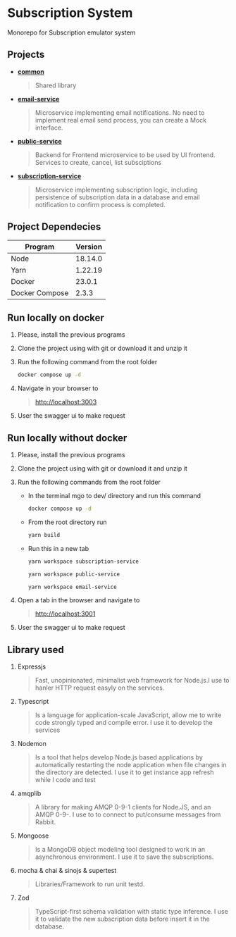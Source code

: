 # Subscription System

Monorepo for Subscription emulator system

## Projects

- **[common](./packages/common)**
    > Shared library
- **[email-service](./packages/email-service)**
    > Microservice implementing email notifications. No need to implement real email
send process, you can create a Mock interface.
- **[public-service](./packages/public-service)**
    > Backend for Frontend microservice to be used by UI frontend. Services to create, cancel, list subsciptions
- **[subscription-service](./packages/subscription-service)**
    > Microservice implementing subscription logic, including persistence of
subscription data in a database and email notification to confirm process is completed.

## Project Dependecies

|Program|Version|
|------|------|
|Node|18.14.0|
|Yarn|1.22.19|
|Docker|23.0.1|
|Docker Compose |2.3.3|

## Run locally on docker

1. Please, install the previous programs
2. Clone the project using with git or download it and unzip it
3. Run the following command from the root folder

    ```bash
    docker compose up -d
    ```
4. Navigate in your browser to 
    > [http://localhost:3003](http://localhost:3003)
5. User the swagger ui to make request

## Run locally without docker

1. Please, install the previous programs
2. Clone the project using with git or download it and unzip it
3. Run the following commands from the root folder

    - In the terminal mgo to dev/ directory and run this command
        ```bash
        docker compose up -d
        ```
    - From the root directory run
        ```bash
        yarn build
        ```
    - Run this in a new tab
    
        ```bash
        yarn workspace subscription-service
        ```
        ```bash
        yarn workspace public-service
        ```
        ```bash
        yarn workspace email-service
        ```
4. Open a tab in the browser and navigate to 
    > [http://localhost:3001](http://localhost:3001)
5. User the swagger ui to make request


## Library used

1. Expressjs
    > Fast, unopinionated, minimalist web framework for Node.js.I use to hanler HTTP request easyly on the services.
2. Typescript
    > Is a language for application-scale JavaScript, allow me to write code strongly typed and compile error. I use it to develop the services
3. Nodemon
    > Is a tool that helps develop Node.js based applications by automatically restarting the node application when file changes in the directory are detected. I use it to get instance app refresh while I code and test

4. amqplib
    > A library for making AMQP 0-9-1 clients for Node.JS, and an AMQP 0-9-. I use to to connect to put/consume messages from Rabbit.
5. Mongoose
    > Is a MongoDB object modeling tool designed to work in an asynchronous environment. I use it to save the subscriptions.
6. mocha & chai & sinojs & supertest
    > Libraries/Framework to run unit testd.
7. Zod
    > TypeScript-first schema validation with static type inference. I use it to validate the new subscription data before insert it in the database.
